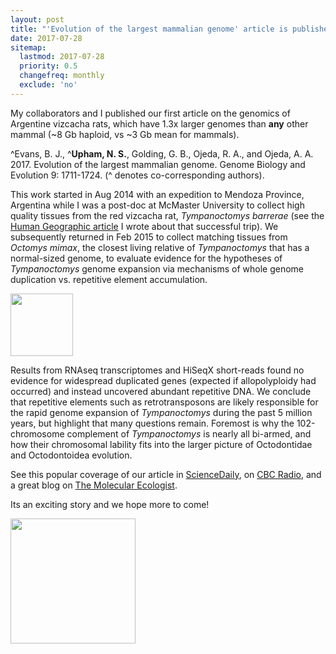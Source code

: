 ```yaml
---
layout: post
title: "'Evolution of the largest mammalian genome' article is published in GBE"
date: 2017-07-28
sitemap:
  lastmod: 2017-07-28
  priority: 0.5
  changefreq: monthly
  exclude: 'no'
---
```


My collaborators and I published our first article on the genomics of Argentine vizcacha rats, which have 1.3x larger genomes than **any** other mammal (~8 Gb haploid, vs ~3 Gb mean for mammals).

^Evans, B. J., ^**Upham, N. S.**, Golding, G. B., Ojeda, R. A., and Ojeda, A. A. 2017. Evolution of the largest mammalian genome. Genome Biology and Evolution 9: 1711-1724. (^ denotes co-corresponding authors).

This work started in Aug 2014 with an expedition to Mendoza Province, Argentina while I was a post-doc at McMaster University to collect high quality tissues from the red vizcacha rat, _Tympanoctomys barrerae_ (see the [Human Geographic article](http://www.thehumangeographic.com/vizcacha-rat/) I wrote about that successful trip). We subsequently returned in Feb 2015 to collect matching tissues from _Octomys mimax_, the closest living relative of _Tympanoctomys_ that has a normal-sized genome, to evaluate evidence for the hypotheses of _Tympanoctomys_ genome expansion via mechanisms of whole genome duplication vs. repetitive element accumulation.

<img src="http://n8upham.github.io/images/Fig1mbe_smallVizRatPhy_plusPhoto_600dpi.jpg" height="100" />

Results from RNAseq transcriptomes and HiSeqX short-reads found no evidence for widespread duplicated genes (expected if allopolyploidy had occurred) and instead uncovered abundant repetitive DNA.  We conclude that repetitive elements such as retrotransposons are likely responsible for the rapid genome expansion of _Tympanoctomys_ during the past 5 million years, but highlight that many questions remain.  Foremost is why the 102-chromosome complement of _Tympanoctomys_ is nearly all bi-armed, and how their chromosomal lability fits into the larger picture of Octodontidae and Octodontoidea evolution.

See this popular coverage of our article in [ScienceDaily](https://www.sciencedaily.com/releases/2017/07/170712110532.htm), on [CBC Radio](http://www.rcinet.ca/en/2017/07/13/how-study-of-a-rare-rat-genome-may-relate-to-humans/), and a great blog on [The Molecular Ecologist](http://www.molecularecologist.com/2017/07/the-largest-mammalian-genome-is-not-polyploid/).

Its an exciting story and we hope more to come!

<img src="http://n8upham.github.io/images/vizRatTeam_Feb2015.jpg" height="200" />



